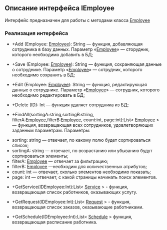 ## Описание интерфейса IEmployee

Интерфейс предназначен для работы с методами класса [Employee](Employee.md)

### Реализация интерфейса

- +Add (Employee: [Employee](Employee.md)): String — функция, добавляющая сотрудника в базу данных. Параметр «[Employee](Employee.md)» — сторудник, которого необходимо добавить в БД;

- +Save (Employee: [Employee](Employee.md)): String — функция, сохраняющая данные о сотруднике. Параметр «[Employee](Employee.md)» — сотрудник, которого необходимо сохранить в БД;

- +Edit (Employee: [Employee](Employee.md)): String — функция, редактирующая данные о сотруднике. Параметр «[Employee](Employee.md)» — сотрудник, которого необходимо редактировать в БД;

- +Delete (ID): Int — функция удаляет сотрудника из БД;

- +FindAll(sortingA:string,sortingB:string, filterA:[Employee](Employee.md),filterB:[Employee](Employee.md), count:int, page:int):List< [Employee](Employee.md) >— функция, возвращающая всех сотрудников, удовлетворяющих заданным параметрам. 
Параметры:
+ sorting: string — отвечает, по какому полю будет сортироваться список;
+ sortingА: string — отвечает, по возрастанию или убыванию будут сортироваться элементы;
+ filterA: [Employee](Employee.md) — отвечает за фильтрацию;
+ filterB: [Employee](Employee.md) —необходим для количественных атрибутов;
+ count: int — отвечает, сколько элементов необходимо показать;
+ page: int — отвечает, с какой страницы начинать поиск элементов.

- +GetService(IDEmployee:Int):List< [Service](Service) > - функция, возвращающая список работников, оказывающих услугу.

- +GetRequest(IDEmployee:Int):List< [Request](Request.md) > - функция, возвращающая список заказов, оказывающие работниками.

- +GetSchedule(IDEmployee:Int):List< [Schedule](Schedule.md) > функция, возвращающая расписание работника.
